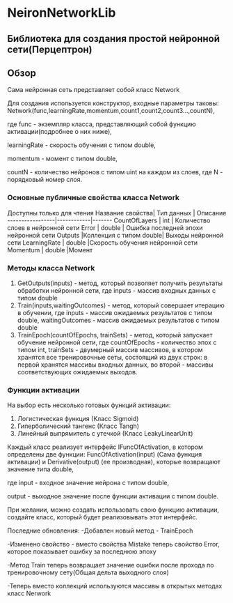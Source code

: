 # NeironNetworkLib
## Библиотека для создания простой нейронной сети(Перцептрон)
## Обзор

Сама нейронная сеть представляет собой класс Network

Для создания используется конструктор, входные параметры таковы: Network(func,learningRate,momentum,count1,count2,count3...,countN), 

где func - экземпляр класса, представляющий собой функцию активации(подробнее о них ниже),

learningRate - скорость обучения с типом double,

momentum - момент с типом double,

countN - количество нейронов с типом uint на каждом из слоев, где N - порядковый номер слоя.

### Основные публичные свойства класса Network

Доступны только для чтения
Название свойства| Тип данных | Описание
-----------------|------------|-------
CountOfLayers    |     int    | Количество слоев в нейронной сети
Error          |   double   | Ошибка последней эпохи нейронной сети
Outputs          |Коллекция с типом double| Выходы нейронной сети
LearningRate     |   double   |Скорость обучения нейронной сети
Momentum         |   double   |Момент

### Методы класса Network

1. GetOutputs(inputs) - метод, который позволяет получить результаты обработки нейронной сети, где inputs - массив входных данных с типом double
2. Train(inputs,waitingOutcomes) - метод, который совершает итерацию в обучении, где inputs - массив ожидаемых результатов с типом double, waitingOutcomes - массив ожидаемых результатов с типом double
3. TrainEpoch(countOfEpochs, trainSets) - метод, который запускает обучение нейронной сети, где  countOfEpochs - количество эпох с типом int, trainSets - двумерный массив массивов, в котором хранятся все тренировочные сеты, состоящий из двух строк: в первой хранятся массивы входных данных, во второй - массивы соответствующих ожидаемых выходов.

### Функции активации

На выбор есть несколько готовых функций активации:

1. Логистическая функция (Класс Sigmoid)
2. Гиперболический тангенс (Класс Tangh)
3. Линейный выпрямитель с утечкой (Класс LeakyLinearUnit)

Каждый класс реализует интерфейс IFuncOfActivation, в котором определены две функции: FuncOfActivation(input) (Сама функция активации) и Derivative(output) (ее производная), которые возвращают значение типа double, 

где input - входное значение нейрона с типом double,

output - выходное значение после функции активации с типом double.

При желании, можно создать использовать свою функцию активации, создайте класс, который будет реализовывать этот интерфейс.

Последние обновления:
-Добавлен новый метод - TrainEpoch

-Изменено свойство - вместо свойства Mistake теперь свойство Error, которое показывает ошибку за последнюю эпоху

-Метод Train теперь возвращает значение ошибки после прохода по тренировочному сету(Общая дельта выходного слоя)

-Теперь вместо коллекций используются массивы в открытых методах класс Nerwork